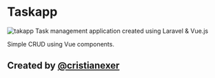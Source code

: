 # Taskapp
![takapp](https://taskappexer.herokuapp.com/favicons/taskapp.png)
Task management application created using Laravel & Vue.js

Simple CRUD using Vue components.

## Created by [@cristianexer](https://mugscript.wordpress.com)


